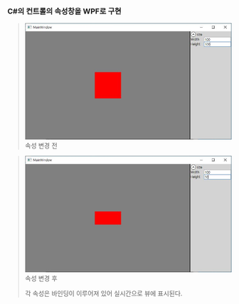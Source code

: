 ### C#의 컨트롤의 속성창을 WPF로 구현

> ![변경전](images/1.jpg)
> 속성 변경 전

> ![변경후](images/2.jpg)
> 속성 변경 후
> 
> 각 속성은 바인딩이 이루어져 있어 실시간으로 뷰에 표시된다.